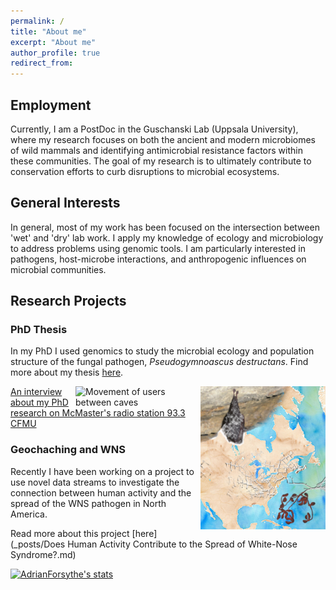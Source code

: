 ```yaml
---
permalink: /
title: "About me"
excerpt: "About me"
author_profile: true
redirect_from:
---
```


## Employment

Currently, I am a PostDoc in the Guschanski Lab (Uppsala University), where my research focuses on both the ancient and modern microbiomes of wild mammals and identifying antimicrobial resistance factors within these communities. The goal of my research is to ultimately contribute to conservation efforts to curb disruptions to microbial ecosystems.

## General Interests

In general, most of my work has been focused on the intersection between 'wet' and 'dry' lab work.
I apply my knowledge of ecology and microbiology to address problems using genomic tools. I am particularly interested in pathogens, host-microbe interactions, and anthropogenic influences on microbial communities.

<!-- insert an image here? -->
<!-- expand on this point? -->

## Research Projects

### PhD Thesis

In my PhD I used genomics to study the microbial ecology and population structure of the fungal pathogen, _Pseudogymnoascus destructans_. Find more about my thesis [here](/Thesis/).

<img align="right" style="width:200px;" src="images/aem-cover.png">
<img align="right" style="width:200px;" alt="Movement of users between caves" src="images/users_year.gif">

[An interview about my PhD research on McMaster's radio station 93.3 CFMU](https://d3ctxlq1ktw2nl.cloudfront.net/staging/2019-9-3/25951353-44100-2-6d37e687523c.m4a)

### Geochaching and WNS

Recently I have been working on a project to use novel data streams to investigate the connection between human activity and the spread of the WNS pathogen in North America.

Read more about this project [here](\_posts/Does Human Activity Contribute to the Spread of White-Nose Syndrome?.md)

[![AdrianForsythe's stats](https://github-readme-stats.vercel.app/api?username=AdrianForsythe)](https://github.com/anuraghazra/github-readme-stats)
